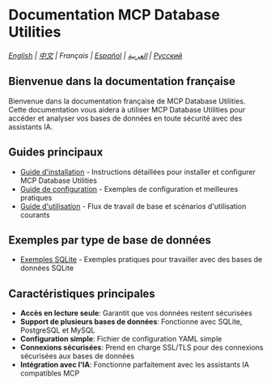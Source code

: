 # Documentation MCP Database Utilities

*[English](../../en/installation.md) | [中文](../../zh/installation.md) | Français | [Español](../../es/installation.md) | [العربية](../../ar/installation.md) | [Русский](../../ru/installation.md)*

## Bienvenue dans la documentation française

Bienvenue dans la documentation française de MCP Database Utilities. Cette documentation vous aidera à utiliser MCP Database Utilities pour accéder et analyser vos bases de données en toute sécurité avec des assistants IA.

## Guides principaux

- [Guide d'installation](../installation.md) - Instructions détaillées pour installer et configurer MCP Database Utilities
- [Guide de configuration](../configuration.md) - Exemples de configuration et meilleures pratiques
- [Guide d'utilisation](../usage.md) - Flux de travail de base et scénarios d'utilisation courants

## Exemples par type de base de données

- [Exemples SQLite](sqlite-examples.md) - Exemples pratiques pour travailler avec des bases de données SQLite

## Caractéristiques principales

- **Accès en lecture seule**: Garantit que vos données restent sécurisées
- **Support de plusieurs bases de données**: Fonctionne avec SQLite, PostgreSQL et MySQL
- **Configuration simple**: Fichier de configuration YAML simple
- **Connexions sécurisées**: Prend en charge SSL/TLS pour des connexions sécurisées aux bases de données
- **Intégration avec l'IA**: Fonctionne parfaitement avec les assistants IA compatibles MCP
